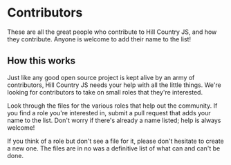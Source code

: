 # Contributors

These are all the great people who contribute to Hill Country JS, and how they contribute. Anyone is welcome to add their name to the list!

## How this works

Just like any good open source project is kept alive by an army of contributors, Hill Country JS needs your help with all the little things. We're looking for contributors to take on small roles that they're interested.

Look through the files for the various roles that help out the community. If you find a role you're interested in, submit a pull request that adds your name to the list. Don't worry if there's already a name listed; help is always welcome!

If you think of a role but don't see a file for it, please don't hesitate to create a new one. The files are in no was a definitive list of what can and can't be done. 
